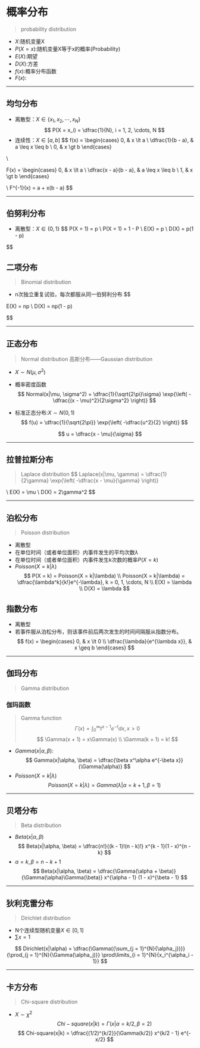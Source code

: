 # 概率分布
> probability distribution

- $X$:随机变量X
- $P(X = x)$:随机变量X等于x的概率(Probability)
- $E(X)$:期望
- $D(X)$:方差
- $f(x)$:概率分布函数
- $F(x)$:
---
## 均匀分布
- 离散型：$X \in \{x_1, x_2, \cdots, x_N\}$
$$
P(X = x_i) = \dfrac{1}{N}, i = 1, 2, \cdots, N
$$
- 连续性：$X \in [a, b]$
$$
f(x) =
\begin{cases}
0, & x \lt a \\
\dfrac{1}{b - a}, & a \leq x \leq b  \\
0, & x \gt b
\end{cases}

\\

F(x) =
\begin{cases}
0, & x \lt a \\
\dfrac{x - a}{b - a}, & a \leq x \leq b  \\
1, & x \gt b
\end{cases}

\\
F^{-1}(x) = a + x(b - a)
$$



---
## 伯努利分布
- 离散型：$X \in \{0, 1\}$
$$
P(X = 1) = p
\\
P(X = 1) = 1 - P
\\
E(X) = p
\\
D(X) = p(1 - p)

$$

## 二项分布
> Binomial distribution
- n次独立重复试验，每次都服从同一伯努利分布
$$

E(X) = np
\\
D(X) = np(1 - p)

$$


---
## 正态分布
> Normal distribution
> 高斯分布——Gaussian distribution
- $X \sim N(\mu, \sigma^2)$
- 概率密度函数
$$
Normal(x|\mu, \sigma^2) = \dfrac{1}{\sqrt{2\pi}\sigma}
    \exp{\left( -\dfrac{(x - \mu)^2}{2\sigma^2} \right)}
$$

- 标准正态分布:$X \sim N(0, 1)$
$$
f(u) = \dfrac{1}{\sqrt{2\pi}}
    \exp{\left( -\dfrac{u^2}{2} \right)}
$$

$$
u = \dfrac{x - \mu}{\sigma}
$$



---
## 拉普拉斯分布
> Laplace distribution
$$
Laplace(x|\mu, \gamma) = \dfrac{1}{2\gamma}
    \exp{\left( -\dfrac{x - \mu}{\gamma} \right)}

\\
E(X) = \mu
\\
D(X) = 2\gamma^2
$$

---
## 泊松分布
> Poisson distribution
- 离散型
- 在单位时间（或者单位面积）内事件发生的平均次数$\lambda$
- 在单位时间（或者单位面积）内事件发生k次数的概率$P(X = k)$
- $Poisson(X = k|\lambda)$
$$
P(X = k) = Poisson(X = k|\lambda)
\\
Poisson(X = k|\lambda) =
\dfrac{\lambda^k}{k!}e^{-\lambda},
    k = 0, 1, \cdots, N
\\
E(X) = \lambda
\\
D(X) = \lambda
$$

## 指数分布
- 离散型
- 若事件服从泊松分布，则该事件前后两次发生的时间间隔服从指数分布。
$$
f(x) =
\begin{cases}
0, & x \lt 0 \\
\dfrac{\lambda}{e^{\lambda x}}, & x \geq b
\end{cases}
$$


---
## 伽玛分布
> Gamma distribution

### 伽玛函数
>  Gamma function
$$
\Gamma(x) = \int_{0}^{\infty}{t^{x - 1} e^{-t}dx}, x \gt 0
$$
$$
\Gamma(x + 1) = x\Gamma(x)
\\
\Gamma(k + 1) = k!
$$
- $Gamma(x|\alpha, \beta)$:
$$
Gamma(x|\alpha, \beta) = \dfrac{\beta x^\alpha e^{-\beta x}}{\Gamma(\alpha)}
$$
- $Poisson(X = k|\lambda)$
$$
Poisson(X = k|\lambda) = Gamma(\lambda|\alpha = k + 1, \beta = 1)
$$


---
## 贝塔分布
> Beta distribution

- $Beta(x|\alpha, \beta)$
$$
Beta(x|\alpha, \beta) = \dfrac{n!}{(k - 1)!(n - k)!}
    x^{k - 1}(1 - x)^{n - k}
$$
- $\alpha = k, \beta = n - k + 1$
$$
Beta(x|\alpha, \beta) =
    \dfrac{\Gamma(\alpha + \beta)}
    {\Gamma(\alpha)\Gamma(\beta)}
    x^{\alpha - 1}
    (1 - x)^{\beta - 1}
$$

---
## 狄利克雷分布
> Dirichlet distribution
- N个连续型随机变量$X \in [0, 1]$
- $\sum{x} = 1$

$$
Dirichlet(x|\alpha) =
    \dfrac{\Gamma({\sum_{j = 1}^{N}{\alpha_j})}}
    {\prod_{j = 1}^{N}{\Gamma(\alpha_j)}}
    \prod\limits_{i = 1}^{N}{x_i^{\alpha_i - 1}}
$$

---
## 卡方分布
> Chi-square distribution
- $X \sim \chi^2$
$$
Chi-square(x|k) = \Gamma(x|\alpha = k/2, \beta = 2)
$$
$$
Chi-square(x|k) = \dfrac{(1/2)^{k/2}}{\Gamma(k/2)}
    x^{k/2 - 1} e^{-x/2}
$$



